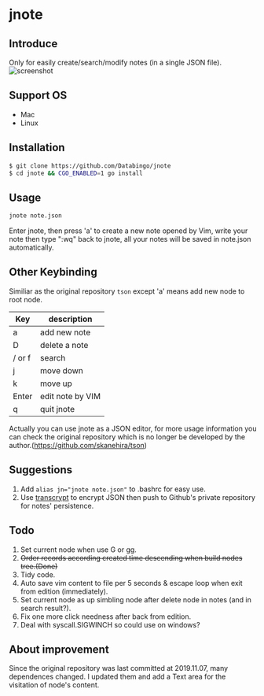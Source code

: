 # jnote 

## Introduce
Only for easily create/search/modify notes (in a single JSON file).
![screenshot](jnote2.gif)

## Support OS
- Mac
- Linux

## Installation
```bash
$ git clone https://github.com/Databingo/jnote
$ cd jnote && CGO_ENABLED=1 go install
```
## Usage
```bash
jnote note.json
```
Enter jnote, then press 'a' to create a new note opened by Vim, write your note then type ":wq" back to jnote, all your notes will be saved in note.json automatically.

## Other Keybinding
Similiar as the original repository `tson` except 'a' means add new node to root node.

| Key    | description                    |
|--------|--------------------------------|
| a      | add new note                   |
| D      | delete a note                  |
| / or f | search                         |
| j      | move down                      |
| k      | move up                        |
| Enter  | edit note by VIM               |
| q      | quit jnote                     |

Actually you can use jnote as a JSON editor, for more usage information you can check the original repository which is no longer be developed by the author.(https://github.com/skanehira/tson)

## Suggestions
1. Add ```alias jn="jnote note.json"``` to .bashrc for easy use.
2. Use [transcrypt](https://github.com/elasticdog/transcrypt) to encrypt JSON then push to Github's private repository for notes' persistence.

## Todo
1. Set current node when use G or gg.
2. ~~Order records according created time descending when build nodes tree.(Done)~~
3. Tidy code.
4. Auto save vim content to file per 5 seconds & escape loop when exit from edition (immediately).
5. Set current node as up simbling node after delete node in notes (and in search result?).
6. Fix one more click needness after back from edition.
7. Deal with syscall.SIGWINCH so could use on windows?

## About improvement
Since the original repository was last committed at 2019.11.07, many dependences changed. I updated them and add a Text area for the visitation of node's content.



